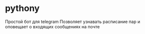 # pythony
Простой бот для telegram
Позволяет узнавать расписание пар и оповещает о входящих сообщениях на почте
